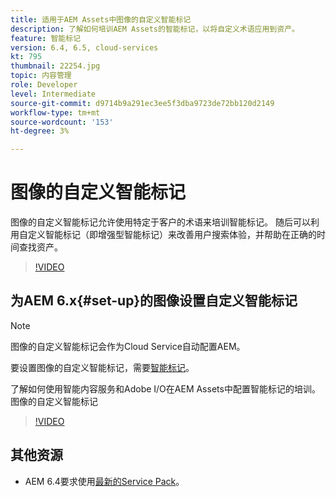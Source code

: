 ```yaml
---
title: 适用于AEM Assets中图像的自定义智能标记
description: 了解如何培训AEM Assets的智能标记，以将自定义术语应用到资产。
feature: 智能标记
version: 6.4, 6.5, cloud-services
kt: 795
thumbnail: 22254.jpg
topic: 内容管理
role: Developer
level: Intermediate
source-git-commit: d9714b9a291ec3ee5f3dba9723de72bb120d2149
workflow-type: tm+mt
source-wordcount: '153'
ht-degree: 3%

---
```



# 图像的自定义智能标记

图像的自定义智能标记允许使用特定于客户的术语来培训智能标记。
随后可以利用自定义智能标记（即增强型智能标记）来改善用户搜索体验，并帮助在正确的时间查找资产。

>[!VIDEO](https://video.tv.adobe.com/v/22254/?quality=12&learn=on)

## 为AEM 6.x{#set-up}的图像设置自定义智能标记

>[!NOTE]
> 图像的自定义智能标记会作为Cloud Service自动配置AEM。

要设置图像的自定义智能标记，需要[智能标记](./image-smart-tags.md#set-up)。

了解如何使用智能内容服务和Adobe I/O在AEM Assets中配置智能标记的培训。图像的自定义智能标记

>[!VIDEO](https://video.tv.adobe.com/v/23405/?quality=12&learn=on)

## 其他资源

* AEM 6.4要求使用[最新的Service Pack](https://docs.adobe.com/content/help/en/experience-manager-release-information/aem-release-updates/aem-releases-updates.html#aem-64)。



